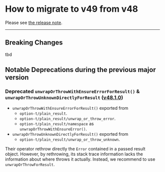 # How to migrate to v49 from v48

Please see [the release note](https://github.com/option-t/option-t/releases/tag/v49.0.0).

---

## Breaking Changes

tbd

## Notable Deprecations during the previous major version

### Deprecated `unwrapOrThrowWithEnsureErrorForResult()` & `unwrapOrThrowUnknownDirectlyForResult` ([v48.1.0][v48.1.0])

- `unwrapOrThrowWithEnsureErrorForResult()` exported from
    - `option-t/plain_result`.
    - `option-t/plain_result/unwrap_or_throw_error`.
    - `option-t/plain_result/namespace` as `unwrapOrThrowWithEnsureError()`.
- `unwrapOrThrowUnknownDirectlyForResult()` exported from
    - `option-t/plain_result/unwrap_or_throw_unknown`.

Their operator rethrow directly the `Error` contained in a passed result object. However, by rethrowing, its stack trace information lacks the information about where throws it actually. Instead, we recommend to use `unwrapOrThrowForResult`.


[v48.1.0]: https://github.com/option-t/option-t/releases/tag/v48.1.0
